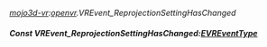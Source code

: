 _[mojo3d-vr](../../modules/mojo3d-vr/mojo3d-vr-module.md):[openvr](openvr:).VREvent\_ReprojectionSettingHasChanged_
##### Const VREvent\_ReprojectionSettingHasChanged:[EVREventType](../../modules/mojo3d-vr/openvr-evreventtype.md)
